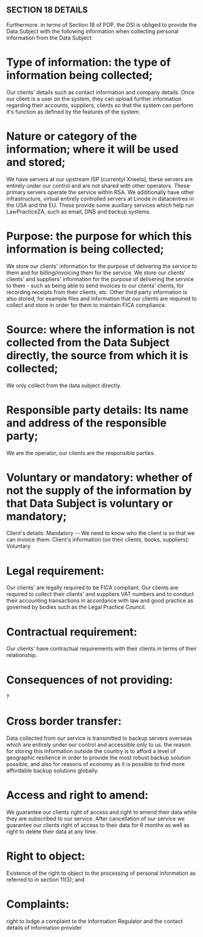 ## SECTION 18 DETAILS

Furthermore. in terms of Section 18 of POP, the DSI is obliged to provide the Data
Subject with the following information when collecting personal information from the
Data Subject:

# Type of information: the type of information being collected;
Our clients' details such as contact information and company details. Once our client is a user on the system, they can upload further information regarding their accounts, suppliers, clients so that the system can perform it's function as defined by the features of the system.

# Nature or category of the information; where it will be used and stored;
We have servers at our upstream ISP (currentyl Xneelo), these servers are entirely under our control and are not shared with other operators. These primary servers operate the service within RSA. We additionally have other infrastructure, virtual entirely controlled servers at Linode in datacentres in the USA and the EU. These provide some auxillary services which help run LawPracticeZA, such as email, DNS and backup systems. 

# Purpose: the purpose for which this information is being collected;
We store our clients' information for the purpose of delivering the service to them and for billing/invoicing them for the service.
We store our clients' clients' and suppliers' information for the purpose of delivering the service to them - such as being able to send invoices to our clients' clients, for recording receipts from their clients, etc. Other third party information is also stored, for example files and information that our clients are required to collect and store in order for them to maintain FICA compliance.


# Source: where the information is not collected from the Data Subject directly, the source from which it is collected;
We only collect from the data subject directly.

# Responsible party details: Its name and address of the responsible party;
We are the operator, our clients are the responsible parties.

# Voluntary or mandatory: whether of not the supply of the information by that Data Subject is voluntary or mandatory;
Client's details: Mandatory -- We need to know who the client is so that we can invoice them.
Client's information (on their clients, books, suppliers): Voluntary 

# Legal requirement: 
Our clients' are legally required to be FICA compliant.
Our clients are required to collect their clients' and suppliers VAT numbers and to conduct their accounting transactions in accordance with law and good practice as governed by bodies such as the Legal Practice Council.

# Contractual requirement: 
Our clients' have contractual requirements with their clients in terms of their relationship.

# Consequences of not providing: 
?

# Cross border transfer: 
Data collected from our service is transmitted to backup servers overseas which are entirely under our control and accessible only to us. the reason for storing this information outside the country is to afford a level of geographic resilience in order to provide the most robust backup solution possible, and also for reasons of economy as it is possible to find more affordable backup solutions globally.

# Access and right to amend: 
We guarantee our clients right of access and right to amend their data while they are subscribed to our service. After cancellation of our service we guarantee our clients right of access to their data for 6 months as well as right to delete their data at any time.

# Right to object: 
Existence of the right to object to the processing of personal information as referred to in section 11(3); and

# Complaints: 
right to lodge a complaint to the Information Regulator and the contact details of information provider
